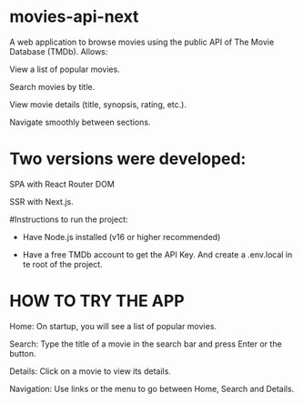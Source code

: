 # movies-api-next

A web application to browse movies using the public API of The Movie Database (TMDb). Allows:

View a list of popular movies.

Search movies by title.

View movie details (title, synopsis, rating, etc.).

Navigate smoothly between sections.

# Two versions were developed:

SPA with React Router DOM

SSR with Next.js.

#Instructions to run the project:

- Have Node.js installed (v16 or higher recommended)

- Have a free TMDb account to get the API Key. And create a .env.local in te root of the project.

# HOW TO TRY THE APP

Home: On startup, you will see a list of popular movies.

Search: Type the title of a movie in the search bar and press Enter or the button.

Details: Click on a movie to view its details.

Navigation: Use links or the menu to go between Home, Search and Details. 
